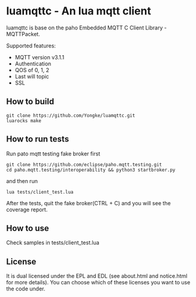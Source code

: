 # luamqttc - An lua mqtt client

luamqttc is base on the paho Embedded MQTT C Client Library - MQTTPacket.

Supported features:
* MQTT version v3.1.1
* Authentication
* QOS of 0, 1, 2
* Last will topic
* SSL


## How to build

```
git clone https://github.com/Yongke/luamqttc.git
luarocks make
```

## How to run tests

Run pato mqtt testing fake broker first
```
git clone https://github.com/eclipse/paho.mqtt.testing.git
cd paho.mqtt.testing/interoperability && python3 startbroker.py
```
and then run
```
lua tests/client_test.lua
```

After the tests, quit the fake broker(CTRL + C) and you will see the coverage report.

## How to use
Check samples in tests/client_test.lua

## License
It is dual licensed under the EPL and EDL (see about.html and notice.html for more details).  You can choose which of these licenses you want to use the code under.

